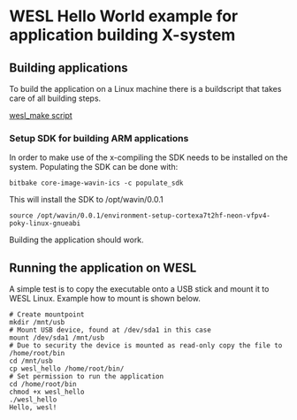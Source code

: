 # WESL Hello World example for application building X-system


## Building applications
To build the application on a Linux machine there is a buildscript that takes care of all building steps. 

[wesl_make script](scripts\wesl_make.sh)

### Setup SDK for building ARM applications

In order to make use of the x-compiling the SDK needs to be installed on the system. Populating the SDK can be done with:
```
bitbake core-image-wavin-ics -c populate_sdk
```

This will install the SDK to /opt/wavin/0.0.1


```
source /opt/wavin/0.0.1/environment-setup-cortexa7t2hf-neon-vfpv4-poky-linux-gnueabi
```
Building the application should work.

## Running the application on WESL
A simple test is to copy the executable onto a USB stick and mount it to WESL Linux.
Example how to mount is shown below.
```
# Create mountpoint
mkdir /mnt/usb
# Mount USB device, found at /dev/sda1 in this case
mount /dev/sda1 /mnt/usb
# Due to security the device is mounted as read-only copy the file to /home/root/bin
cd /mnt/usb
cp wesl_hello /home/root/bin/
# Set permission to run the application
cd /home/root/bin
chmod +x wesl_hello
./wesl_hello
Hello, wesl!